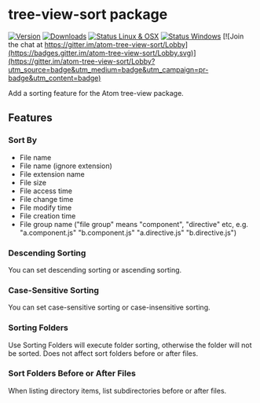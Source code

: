# tree-view-sort package
[![Version](https://img.shields.io/apm/v/tree-view-sort.svg?style=flat-square)](https://atom.io/packages/tree-view-sort)
[![Downloads](https://img.shields.io/apm/dm/tree-view-sort.svg?style=flat-square)](https://atom.io/packages/tree-view-sort)
[![Status Linux & OSX](https://img.shields.io/travis/hex-ci/atom-tree-view-sort.svg?style=flat-square&label=Linux%20%26%20OSX)](https://travis-ci.org/hex-ci/atom-tree-view-sort)
[![Status Windows](https://img.shields.io/appveyor/ci/hex-ci/atom-tree-view-sort.svg?style=flat-square&label=Windows)](https://ci.appveyor.com/project/hex-ci/atom-tree-view-sort)
[![Join the chat at https://gitter.im/atom-tree-view-sort/Lobby](https://badges.gitter.im/atom-tree-view-sort/Lobby.svg)](https://gitter.im/atom-tree-view-sort/Lobby?utm_source=badge&utm_medium=badge&utm_campaign=pr-badge&utm_content=badge)

Add a sorting feature for the Atom tree-view package.

## Features

### Sort By

*   File name
*   File name (ignore extension)
*   File extension name
*   File size
*   File access time
*   File change time
*   File modify time
*   File creation time
*   File group name ("file group" means "component", "directive" etc, e.g. "a.component.js" "b.component.js" "a.directive.js" "b.directive.js")

### Descending Sorting

You can set descending sorting or ascending sorting.

### Case-Sensitive Sorting

You can set case-sensitive sorting or case-insensitive sorting.

### Sorting Folders

Use Sorting Folders will execute folder sorting, otherwise the folder will not be sorted. Does not affect sort folders before or after files.

### Sort Folders Before or After Files

When listing directory items, list subdirectories before or after files.
